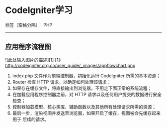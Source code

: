 ﻿#  CodeIgniter学习

标签（空格分隔）： PHP

---

## 应用程序流程图
![此处输入图片的描述][1]
  [1]: http://codeigniter.org.cn/user_guide/_images/appflowchart.png
  
1. index.php 文件作为前端控制器，初始化运行 CodeIgniter 所需的基本资源；
2. Router 检查 HTTP 请求，以确定如何处理该请求；
3. 如果存在缓存文件，将直接输出到浏览器，不用走下面正常的系统流程；
4. 在加载应用程序控制器之前，对 HTTP 请求以及任何用户提交的数据进行安全检查；
5. 控制器加载模型、核心类库、辅助函数以及其他所有处理请求所需的资源；
6. 最后一步，渲染视图并发送至浏览器，如果开启了缓存，视图被会先缓存起来用于 后续的请求。